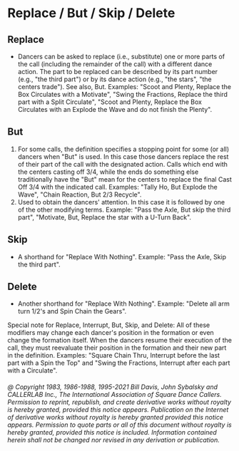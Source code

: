 
# Replace / But / Skip / Delete

## Replace

- Dancers can be asked to replace (i.e., substitute) one or more
parts of the call (including the remainder of the call) with a
different dance action. The part to be replaced can be described by
its part number (e.g., "the third part") or by its dance action (e.g.,
"the stars", "the centers trade"). See also,
But. Examples: "Scoot and
Plenty, Replace the Box Circulates with a Motivate", "Swing the
Fractions, Replace the third part with a Split Circulate", "Scoot and
Plenty, Replace the Box Circulates with an Explode the Wave and do not
finish the Plenty".

## But

1. For some calls, the definition specifies a stopping point for some (or all) dancers when "But" is used. In this case those dancers replace the rest of their part of the call with the designated action. Calls which end with the centers casting off 3/4, while the ends do something else traditionally have the "But" mean for the centers to replace the final Cast Off 3/4 with the indicated call. Examples: "Tally Ho, But Explode the Wave", "Chain Reaction, But 2/3 Recycle".
2. Used to obtain the dancers' attention. In this case it is followed by one of the other modifying terms. Example: "Pass the Axle, But skip the third part", "Motivate, But, Replace the star with a U-Turn Back". 

## Skip

- A shorthand for "Replace With Nothing". Example: "Pass the Axle, Skip the third part".

## Delete

- Another shorthand for "Replace With Nothing". Example: "Delete all arm turn 1/2's and Spin Chain the Gears".

Special note for Replace, Interrupt, But, Skip, and Delete: All of
these modifiers may change each dancer's position in the formation or
even change the formation itself. When the dancers resume their
execution of the call, they must reevaluate their position in the
formation and their new part in the definition. Examples: "Square Chain
Thru, Interrupt before the last part with a Spin the Top" and "Swing
the Fractions, Interrupt after each part with a Circulate".

###### @ Copyright 1983, 1986-1988, 1995-2021 Bill Davis, John Sybalsky and CALLERLAB Inc., The International Association of Square Dance Callers. Permission to reprint, republish, and create derivative works without royalty is hereby granted, provided this notice appears. Publication on the Internet of derivative works without royalty is hereby granted provided this notice appears. Permission to quote parts or all of this document without royalty is hereby granted, provided this notice is included. Information contained herein shall not be changed nor revised in any derivation or publication.
